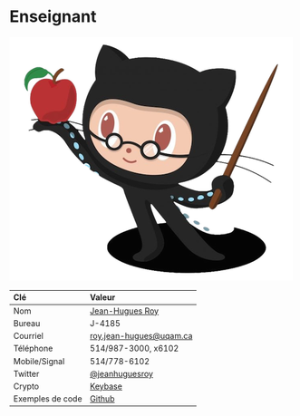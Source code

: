 # Enseignant

![Professorcat, par jeejkang \(https://octodex.github.com/Professortocat\_v2/\). ](../.gitbook/assets/octochat.png)

| Clé | Valeur |
| :--- | :--- |
| Nom | [Jean-Hugues Roy](http://jhroy.ca/) |
| Bureau | J-4185 |
| Courriel | [roy.jean-hugues@uqam.ca](mailto:roy.jean-hugues@uqam.ca) |
| Téléphone | 514/987-3000, x6102 |
| Mobile/Signal | 514/778-6102 |
| Twitter | [@jeanhuguesroy](https://twitter.com/jeanhuguesroy) |
| Crypto | [Keybase](https://keybase.io/jhr) |
| Exemples de code | [Github](https://github.com/jhroy) |


